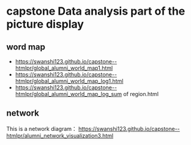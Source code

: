 # capstone Data analysis part of the picture display
## word map
- https://swanshi123.github.io/capstone--htmlpr/global_alumni_world_map1.html
- https://swanshi123.github.io/capstone--htmlpr/global_alumni_world_map_log1.html
- https://swanshi123.github.io/capstone--htmlpr/global_alumni_world_map_log_sum of region.html
## network
This is a network diagram：
https://swanshi123.github.io/capstone--htmlpr/alumni_network_visualization3.html
